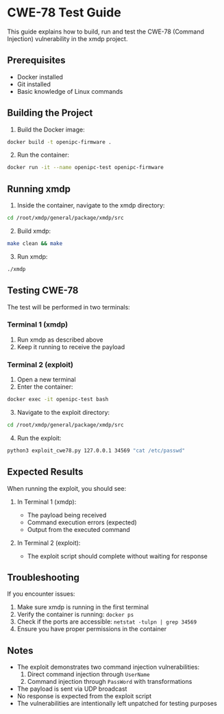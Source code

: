 # CWE-78 Test Guide

This guide explains how to build, run and test the CWE-78 (Command Injection) vulnerability in the xmdp project.

## Prerequisites

- Docker installed
- Git installed
- Basic knowledge of Linux commands

## Building the Project

1. Build the Docker image:
```bash
docker build -t openipc-firmware .
```

2. Run the container:
```bash
docker run -it --name openipc-test openipc-firmware
```

## Running xmdp

1. Inside the container, navigate to the xmdp directory:
```bash
cd /root/xmdp/general/package/xmdp/src
```

2. Build xmdp:
```bash
make clean && make
```

3. Run xmdp:
```bash
./xmdp
```

## Testing CWE-78

The test will be performed in two terminals:

### Terminal 1 (xmdp)
1. Run xmdp as described above
2. Keep it running to receive the payload

### Terminal 2 (exploit)
1. Open a new terminal
2. Enter the container:
```bash
docker exec -it openipc-test bash
```

3. Navigate to the exploit directory:
```bash
cd /root/xmdp/general/package/xmdp/src
```

4. Run the exploit:
```bash
python3 exploit_cwe78.py 127.0.0.1 34569 "cat /etc/passwd"
```

## Expected Results

When running the exploit, you should see:

1. In Terminal 1 (xmdp):
   - The payload being received
   - Command execution errors (expected)
   - Output from the executed command

2. In Terminal 2 (exploit):
   - The exploit script should complete without waiting for response

## Troubleshooting

If you encounter issues:

1. Make sure xmdp is running in the first terminal
2. Verify the container is running: `docker ps`
3. Check if the ports are accessible: `netstat -tulpn | grep 34569`
4. Ensure you have proper permissions in the container

## Notes

- The exploit demonstrates two command injection vulnerabilities:
  1. Direct command injection through `UserName`
  2. Command injection through `PassWord` with transformations
- The payload is sent via UDP broadcast
- No response is expected from the exploit script
- The vulnerabilities are intentionally left unpatched for testing purposes 